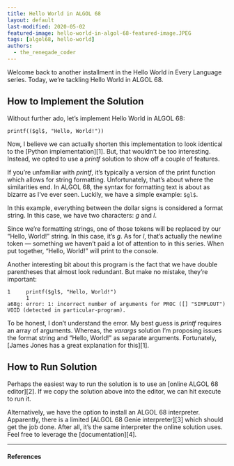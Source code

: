 ```yaml
---
title: Hello World in ALGOL 68
layout: default
last-modified: 2020-05-02
featured-image: hello-world-in-algol-68-featured-image.JPEG
tags: [algol68, hello-world]
authors:
  - the_renegade_coder
---
```


Welcome back to another installment in the Hello World in Every Language series. 
Today, we’re tackling Hello World in ALGOL 68.

## How to Implement the Solution

Without further ado, let’s implement Hello World in ALGOL 68:

```algol
printf(($gl$, "Hello, World!"))
```

Now, I believe we can actually shorten this implementation to look identical to the 
[Python implementation][1]. But, that wouldn’t be too interesting. Instead, we opted 
to use a *printf* solution to show off a couple of features.

If you’re unfamiliar with *printf*, it’s typically a version of the print function 
which allows for string formatting. Unfortunately, that’s about where the similarities 
end. In ALGOL 68, the syntax for formatting text is about as bizarre as I’ve ever seen. 
Luckily, we have a simple example: `$gl$`.

In this example, everything between the dollar signs is considered a format string. 
In this case, we have two characters: *g* and *l*.

Since we’re formatting strings, one of those tokens will be replaced by our “Hello, World!” 
string. In this case, it’s *g*. As for *l*, that’s actually the newline token — something 
we haven’t paid a lot of attention to in this series. When put together, “Hello, World!” 
will print to the console.

Another interesting bit about this program is the fact that we have double parentheses 
that almost look redundant. But make no mistake, they’re important:

```console
1     printf($gl$, "Hello, World!")
      1                            
a68g: error: 1: incorrect number of arguments for PROC ([] "SIMPLOUT") VOID (detected in particular-program).
```

To be honest, I don’t understand the error. My best guess is *printf* requires an array 
of arguments. Whereas, the *varargs* solution I’m proposing issues the format string 
and “Hello, World!” as separate arguments. Fortunately, [James Jones has a great 
explanation for this][1].

## How to Run Solution

Perhaps the easiest way to run the solution is to use an [online ALGOL 68 editor][2]. 
If we copy the solution above into the editor, we can hit execute to run it.

Alternatively, we have the option to install an ALGOL 68 interpreter. Apparently, there 
is a limited [ALGOL 68 Genie interpreter][3] which should get the job done. After all, 
it’s the same interpreter the online solution uses. Feel free to leverage the 
[documentation][4].

---

#### References

[^1]: J. Grifski, “Hello World in ALGOL 68,” The Renegade Coder, 20-May-2018. [Online]. Available: <https://therenegadecoder.com/code/hello-world-in-algol-68/>. [Accessed: 31-Dec-2018].  
[1]: https://sample-programs.therenegadecoder.com/projects/hello-world/python/  
[2]: https://therenegadecoder.com/code/hello-world-in-algol-68/#comment-326  
[3]: http://www.compileonline.com/execute_algol_online.php  
[4]: http://algol68.sourceforge.net/  
[5]: https://jmvdveer.home.xs4all.nl/learning-algol-68-genie.pdf
